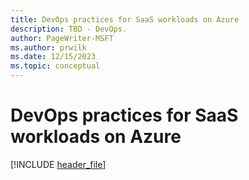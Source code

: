 ```yaml
---
title: DevOps practices for SaaS workloads on Azure
description: TBD - DevOps.
author: PageWriter-MSFT
ms.author: prwilk
ms.date: 12/15/2023
ms.topic: conceptual
---
```


# DevOps practices for SaaS workloads on Azure

[!INCLUDE [header_file](includes/temporary-warning.md)]
